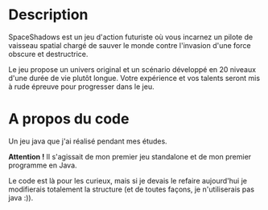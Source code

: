 # Description

SpaceShadows est un jeu d'action futuriste où vous incarnez un pilote de vaisseau spatial chargé de sauver le monde contre l'invasion d'une force obscure et destructrice.

Le jeu propose un univers original et un scénario développé en 20 niveaux d'une durée de vie plutôt longue. Votre expérience et vos talents seront mis à rude épreuve pour progresser dans le jeu.

# A propos du code

Un jeu java que j'ai réalisé pendant mes études.

<b>Attention !</b> Il s'agissait de mon premier jeu standalone et de mon premier programme en Java.

Le code est là pour les curieux, mais si je devais le refaire aujourd'hui je modifierais totalement la structure (et de toutes façons, je n'utiliserais pas java :)).
